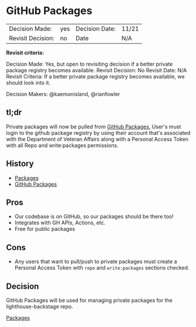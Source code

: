 # GitHub Packages

|                   |     |                |       |
| ----------------- | --- | -------------- | ----- |
| Decision Made:    | yes | Decision Date: | 11/21 |
| Revisit Decision: | no  | Date           | N/A   |

**Revisit criteria:**

Decision Made: Yes, but open to revisiting decision if a better private package registry becomes available.
Revisit Decision: No Revisit Date: N/A
Revisit Criteria: If a better private package registry becomes available, we should look into it.

Decision Makers: @kaemonisland, @rianfowler

## tl;dr

Private packages will now be pulled from [GitHub Packages.](https://docs.github.com/en/packages/learn-github-packages/introduction-to-github-packages#authenticating-to-github-packages) User's must login to the github package registry by using their account that's associated with the Department of Veteran Affairs along with a Personal Access Token with all Repo and write:packages permissions.

## History

- [Packages](https://github.com/orgs/department-of-veterans-affairs/packages)
- [GitHub Packages](https://docs.github.com/en/packages/learn-github-packages/introduction-to-github-packages#authenticating-to-github-packages)

## Pros

- Our codebase is on GitHub, so our packages should be there too!
- Integrates with GH APIs, Actions, etc.
- Free for public packages

## Cons

- Any users that want to pull/push to private packages must create a Personal Access Token with `repo` and `write:packages` sections checked.

## Decision

GitHub Packages will be used for managing private packages for the lighthouse-backstage repo.

[Packages](https://github.com/orgs/department-of-veterans-affairs/packages)
